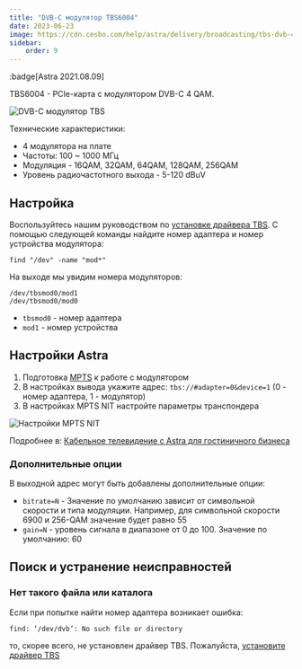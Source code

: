 ```yaml
---
title: "DVB-C модулятор TBS6004"
date: 2023-06-23
image: https://cdn.cesbo.com/help/astra/delivery/broadcasting/tbs-dvb-c-modulator/tbs-dvb-c.jpeg
sidebar:
    order: 9
---
```


:badge[Astra 2021.08.09]

TBS6004 - PCIe-карта с модулятором DVB-C 4 QAM.

![DVB-C модулятор TBS](https://cdn.cesbo.com/help/astra/delivery/broadcasting/tbs-dvb-c-modulator/tbs-dvb-c.jpeg)

Технические характеристики:

- 4 модулятора на плате
- Частоты: 100 ~ 1000 МГц
- Модуляция - 16QAM, 32QAM, 64QAM, 128QAM, 256QAM
- Уровень радиочастотного выхода - 5-120 dBuV

## Настройка[](/ru/astra/delivery/hardware/tbs-dvb-c-modulator#setup)

Воспользуйтесь нашим руководством по [установке драйвера TBS](/ru/misc/tools-and-utilities/dvb/tbs-driver). С помощью следующей команды найдите номер адаптера и номер устройства модулятора:

```
find "/dev" -name "mod*"
```

На выходе мы увидим номера модуляторов:

```
/dev/tbsmod0/mod1
/dev/tbsmod0/mod0
```

- `tbsmod0` - номер адаптера
- `mod1` - номер устройства

## Настройки Astra[](/ru/astra/delivery/hardware/tbs-dvb-c-modulator#astra-settings)

1. Подготовка [MPTS](/ru/astra/delivery/broadcasting/mpts-settings) к работе с модулятором
2. В настройках вывода укажите адрес: `tbs://#adapter=0&device=1` (0 - номер адаптера, 1 - модулятор)
3. В настройках MPTS NIT настройте параметры транспондера

![Настройки MPTS NIT](https://cdn.cesbo.com/help/astra/delivery/broadcasting/tbs-dvb-c-modulator/mpts-nit.png)

Подробнее в: [Кабельное телевидение с Astra для гостиничного бизнеса](/ru/astra/getting-started/use-cases/cable-television-with-astra-for-hospitality-industry)

### Дополнительные опции

В выходной адрес могут быть добавлены дополнительные опции:

- `bitrate=N` - Значение по умолчанию зависит от символьной скорости и типа модуляции. Например, для символьной скорости 6900 и 256-QAM значение будет равно 55
- `gain=N` - уровень сигнала в диапазоне от 0 до 100. Значение по умолчанию: 60

## Поиск и устранение неисправностей[](/ru/astra/delivery/hardware/tbs-dvb-c-modulator#troubleshooting)

### Нет такого файла или каталога

Если при попытке найти номер адаптера возникает ошибка:

```
find: ‘/dev/dvb’: No such file or directory
```

то, скорее всего, не установлен драйвер TBS. Пожалуйста, [установите драйвер TBS](/ru/misc/tools-and-utilities/dvb/tbs-driver)
